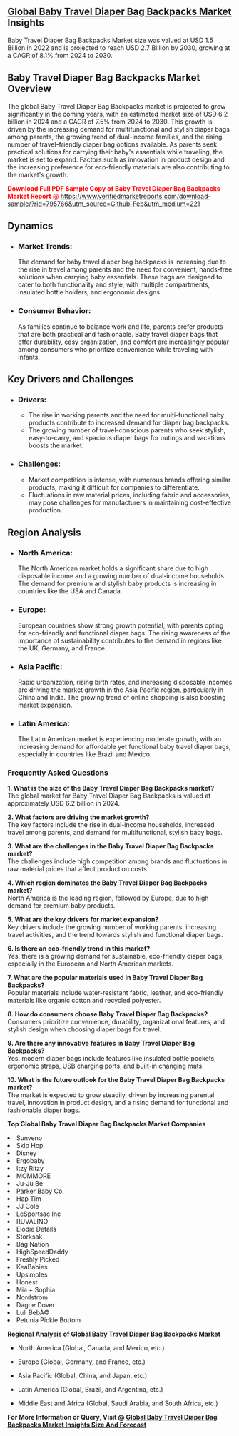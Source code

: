 <h2><a href="https://www.verifiedmarketreports.com/download-sample/?rid=795766&amp;utm_source=Github&amp;utm_medium=221" target="_blank">Global Baby Travel Diaper Bag Backpacks Market</a> Insights</h2><p>Baby Travel Diaper Bag Backpacks Market size was valued at USD 1.5 Billion in 2022 and is projected to reach USD 2.7 Billion by 2030, growing at a CAGR of 8.1% from 2024 to 2030.</p><p> <h2>Baby Travel Diaper Bag Backpacks Market Overview</h2> <p>The global Baby Travel Diaper Bag Backpacks market is projected to grow significantly in the coming years, with an estimated market size of USD 6.2 billion in 2024 and a CAGR of 7.5% from 2024 to 2030. This growth is driven by the increasing demand for multifunctional and stylish diaper bags among parents, the growing trend of dual-income families, and the rising number of travel-friendly diaper bag options available. As parents seek practical solutions for carrying their baby's essentials while traveling, the market is set to expand. Factors such as innovation in product design and the increasing preference for eco-friendly materials are also contributing to the market's growth.</p> <p><p><span class=""><span style="color: #ff0000;"><strong>Download Full PDF Sample Copy of Baby Travel Diaper Bag Backpacks Market Report</strong> @ </span><a href="https://www.verifiedmarketreports.com/download-sample/?rid=795766&amp;utm_source=Github-Feb&amp;utm_medium=221" target="_blank">https://www.verifiedmarketreports.com/download-sample/?rid=795766&amp;utm_source=Github-Feb&amp;utm_medium=221</a></span></p></p> <h2>Dynamics</h2> <ul> <li><h3>Market Trends:</h3> The demand for baby travel diaper bag backpacks is increasing due to the rise in travel among parents and the need for convenient, hands-free solutions when carrying baby essentials. These bags are designed to cater to both functionality and style, with multiple compartments, insulated bottle holders, and ergonomic designs.</li> <li><h3>Consumer Behavior:</h3> As families continue to balance work and life, parents prefer products that are both practical and fashionable. Baby travel diaper bags that offer durability, easy organization, and comfort are increasingly popular among consumers who prioritize convenience while traveling with infants.</li> </ul> <h2>Key Drivers and Challenges</h2> <ul> <li><h3>Drivers:</h3> <ul> <li>The rise in working parents and the need for multi-functional baby products contribute to increased demand for diaper bag backpacks.</li> <li>The growing number of travel-conscious parents who seek stylish, easy-to-carry, and spacious diaper bags for outings and vacations boosts the market.</li> </ul> </li> <li><h3>Challenges:</h3> <ul> <li>Market competition is intense, with numerous brands offering similar products, making it difficult for companies to differentiate.</li> <li>Fluctuations in raw material prices, including fabric and accessories, may pose challenges for manufacturers in maintaining cost-effective production.</li> </ul> </li> </ul> <h2>Region Analysis</h2> <ul> <li><h3>North America:</h3> The North American market holds a significant share due to high disposable income and a growing number of dual-income households. The demand for premium and stylish baby products is increasing in countries like the USA and Canada.</li> <li><h3>Europe:</h3> European countries show strong growth potential, with parents opting for eco-friendly and functional diaper bags. The rising awareness of the importance of sustainability contributes to the demand in regions like the UK, Germany, and France.</li> <li><h3>Asia Pacific:</h3> Rapid urbanization, rising birth rates, and increasing disposable incomes are driving the market growth in the Asia Pacific region, particularly in China and India. The growing trend of online shopping is also boosting market expansion.</li> <li><h3>Latin America:</h3> The Latin American market is experiencing moderate growth, with an increasing demand for affordable yet functional baby travel diaper bags, especially in countries like Brazil and Mexico.</li> </ul> <h3>Frequently Asked Questions</h3> <p><strong>1. What is the size of the Baby Travel Diaper Bag Backpacks market?</strong><br>The global market for Baby Travel Diaper Bag Backpacks is valued at approximately USD 6.2 billion in 2024.</p> <p><strong>2. What factors are driving the market growth?</strong><br>The key factors include the rise in dual-income households, increased travel among parents, and demand for multifunctional, stylish baby bags.</p> <p><strong>3. What are the challenges in the Baby Travel Diaper Bag Backpacks market?</strong><br>The challenges include high competition among brands and fluctuations in raw material prices that affect production costs.</p> <p><strong>4. Which region dominates the Baby Travel Diaper Bag Backpacks market?</strong><br>North America is the leading region, followed by Europe, due to high demand for premium baby products.</p> <p><strong>5. What are the key drivers for market expansion?</strong><br>Key drivers include the growing number of working parents, increasing travel activities, and the trend towards stylish and functional diaper bags.</p> <p><strong>6. Is there an eco-friendly trend in this market?</strong><br>Yes, there is a growing demand for sustainable, eco-friendly diaper bags, especially in the European and North American markets.</p> <p><strong>7. What are the popular materials used in Baby Travel Diaper Bag Backpacks?</strong><br>Popular materials include water-resistant fabric, leather, and eco-friendly materials like organic cotton and recycled polyester.</p> <p><strong>8. How do consumers choose Baby Travel Diaper Bag Backpacks?</strong><br>Consumers prioritize convenience, durability, organizational features, and stylish design when choosing diaper bags for travel.</p> <p><strong>9. Are there any innovative features in Baby Travel Diaper Bag Backpacks?</strong><br>Yes, modern diaper bags include features like insulated bottle pockets, ergonomic straps, USB charging ports, and built-in changing mats.</p> <p><strong>10. What is the future outlook for the Baby Travel Diaper Bag Backpacks market?</strong><br>The market is expected to grow steadily, driven by increasing parental travel, innovation in product design, and a rising demand for functional and fashionable diaper bags.</p> </p><p><strong>Top Global Baby Travel Diaper Bag Backpacks Market Companies</strong></p><div data-test-id=""><p><li>Sunveno</li><li> Skip Hop</li><li> Disney</li><li> Ergobaby</li><li> Itzy Ritzy</li><li> MOMMORE</li><li> Ju-Ju Be</li><li> Parker Baby Co.</li><li> Hap Tim</li><li> JJ Cole</li><li> LeSportsac Inc</li><li> RUVALINO</li><li> Elodie Details</li><li> Storksak</li><li> Bag Nation</li><li> HighSpeedDaddy</li><li> Freshly Picked</li><li> KeaBabies</li><li> Upsimples</li><li> Honest</li><li> Mia + Sophia</li><li> Nordstrom</li><li> Dagne Dover</li><li> Luli BebÃ©</li><li> Petunia Pickle Bottom</li></p><div><strong>Regional Analysis of&nbsp;Global Baby Travel Diaper Bag Backpacks Market</strong></div><ul><li dir="ltr"><p dir="ltr">North America&nbsp;(Global, Canada, and Mexico, etc.)</p></li><li dir="ltr"><p dir="ltr">Europe (Global, Germany, and France, etc.)</p></li><li dir="ltr"><p dir="ltr">Asia Pacific&nbsp;(Global, China, and Japan, etc.)</p></li><li dir="ltr"><p dir="ltr">Latin America&nbsp;(Global, Brazil, and Argentina, etc.)</p></li><li dir="ltr">Middle East and Africa&nbsp;(Global, Saudi Arabia, and South Africa, etc.)</li></ul><p><strong>For More Information or Query, Visit @&nbsp;</strong><strong><a href="https://www.verifiedmarketreports.com/product/baby-travel-diaper-bag-backpacks-market/?utm_source=Github&amp;utm_medium=221" target="_blank">Global Baby Travel Diaper Bag Backpacks Market Insights Size And Forecast</a></strong></p></div>

